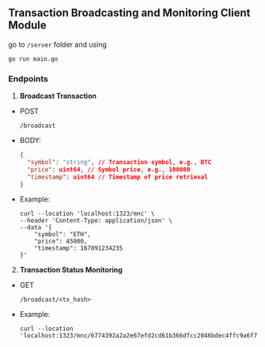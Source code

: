## Transaction Broadcasting and Monitoring Client Module

go to `/server` folder and using

```
go run main.go
```

### Endpoints

1. **Broadcast Transaction**

- POST

  ```
  /broadcast
  ```

- BODY:
  ```json
  {
    "symbol": "string", // Transaction symbol, e.g., BTC
    "price": uint64, // Symbol price, e.g., 100000
    "timestamp": uint64 // Timestamp of price retrieval
  }
  ```
- Example:
  ```
  curl --location 'localhost:1323/mnc' \
  --header 'Content-Type: application/json' \
  --data '{
      "symbol": "ETH",
      "price": 45000,
      "timestamp": 167891234235
  }'
  ```

2. **Transaction Status Monitoring**

- GET
  ```
  /broadcast/<tx_hash>
  ```
- Example:
  ```
  curl --location 'localhost:1323/mnc/6774392a2a2e67efd2cd61b366dfcc2046bdec4ffc9a6f77ed98b88995f5f241'
  ```
